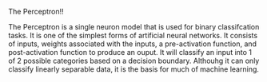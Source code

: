 The Perceptron!!

The Perceptron is a single neuron model that is used for binary classifcation tasks. It is one of the simplest forms of artificial neural networks. It consists of inputs, weights associated with the inputs, a pre-activation function, and post-activation function to produce an ouput. It will classify an input into 1 of 2 possible categories based on a decision boundary. Althouhg it can only classify linearly separable data, it is the basis for much of machine learning. 